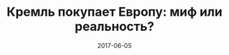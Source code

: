 ---
layout: post
title: "Кремль покупает Европу: миф или реальность?"
date: 2017-06-05
file: 2017-06-05-kirilenko.mp3
excerpt: "Гость программы — Анастасия КИРИЛЕНКО"
summary: "Гость программы — Анастасия КИРИЛЕНКО, автор нескольких фильмов-расследований о российской коррупции. Является признанным экспертом в области трансграничной коррупции."
duration: "01:05:20"
length: 39546717
explicit: "no"
block: "no"
---
